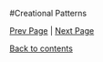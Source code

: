 #Creational Patterns

<Text Here>

[Prev Page](https://github.com/Krithika-Balan2290/Concurrency-Design-Patterns/blob/master/Docs/behavioral.md) | [Next Page](https://github.com/Krithika-Balan2290/Concurrency-Design-Patterns/blob/master/Docs/structural.md)
 
 [Back to contents](https://github.com/Krithika-Balan2290/Concurrency-Design-Patterns/blob/master/Index.md)
